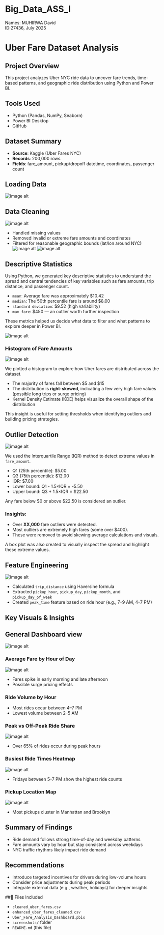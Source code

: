 # Big_Data_ASS_I
Names: MUHIRWA David  
ID:27436, July 2025
#  Uber Fare Dataset Analysis

##  Project Overview
This project analyzes Uber NYC ride data to uncover fare trends, time-based patterns, and geographic ride distribution using Python and Power BI.

##  Tools Used
- Python (Pandas, NumPy, Seaborn)
- Power BI Desktop
- GitHub

##  Dataset Summary
- **Source**: Kaggle (Uber Fares NYC)
- **Records**: 200,000 rows
- **Fields**: fare_amount, pickup/dropoff datetime, coordinates, passenger count

## Loading Data  
![image alt](https://github.com/Daveeeid/Big_Data_ASS_I/blob/main/ass_screanshots/loading_data.jpg?raw=true)

##  Data Cleaning  
![image alt](https://github.com/Daveeeid/Big_Data_ASS_I/blob/main/ass_screanshots/data%20cleaning.jpg?raw=true)
- Handled missing values
- Removed invalid or extreme fare amounts and coordinates
- Filtered for reasonable geographic bounds (lat/lon around NYC)
![image alt](https://github.com/Daveeeid/Big_Data_ASS_I/blob/main/ass_screanshots/descriptive%20stats.jpg?raw=true)
![image alt](https://github.com/Daveeeid/Big_Data_ASS_I/blob/main/ass_screanshots/result%20of%20stats.jpg?raw=true)
##  Descriptive Statistics

Using Python, we generated key descriptive statistics to understand the spread and central tendencies of key variables such as fare amounts, trip distance, and passenger count.

- `mean`: Average fare was approximately $10.42
- `median`: The 50th percentile fare is around $8.00
- `standard deviation`: $9.52 (high variability)
- `max fare`: $450 — an outlier worth further inspection

These metrics helped us decide what data to filter and what patterns to explore deeper in Power BI.

![image alt](https://github.com/Daveeeid/Big_Data_ASS_I/blob/main/ass_screanshots/fare%20amount%20distrib%20and%20outlier.jpg?raw=true) 
### Histogram of Fare Amounts  
![image alt](https://github.com/Daveeeid/Big_Data_ASS_I/blob/main/ass_screanshots/fare%20amount%20distrib%20results.jpg?raw=true)


We plotted a histogram to explore how Uber fares are distributed across the dataset.

- The majority of fares fall between $5 and $15
- The distribution is **right-skewed**, indicating a few very high fare values (possible long trips or surge pricing)
- Kernel Density Estimate (KDE) helps visualize the overall shape of the distribution

This insight is useful for setting thresholds when identifying outliers and building pricing strategies.
## Outlier Detection
![image alt](https://github.com/Daveeeid/Big_Data_ASS_I/blob/main/ass_screanshots/outlier%20detect%20result.jpg?raw=true)  

We used the Interquartile Range (IQR) method to detect extreme values in `fare_amount`.

- Q1 (25th percentile): $5.00  
- Q3 (75th percentile): $12.00  
- IQR: $7.00  
- Lower bound: Q1 - 1.5×IQR = -5.50  
- Upper bound: Q3 + 1.5×IQR = $22.50

Any fare below $0 or above $22.50 is considered an outlier.

### Insights:
- Over **XX,000** fare outliers were detected.
- Most outliers are extremely high fares (some over $400).
- These were removed to avoid skewing average calculations and visuals.

A box plot was also created to visually inspect the spread and highlight these extreme values.


##  Feature Engineering  

![image alt](https://github.com/Daveeeid/Big_Data_ASS_I/blob/main/ass_screanshots/new%20columns.jpg?raw=true
)
- Calculated `trip_distance` using Haversine formula
- Extracted `pickup_hour`, `pickup_day`, `pickup_month`, and `pickup_day_of_week`
- Created `peak_time` feature based on ride hour (e.g., 7–9 AM, 4–7 PM)

##  Key Visuals & Insights  
## General Dashboard view  
![image alt](https://github.com/Daveeeid/Big_Data_ASS_I/blob/main/ass_screanshots/dashboard.png?raw=true)
###  Average Fare by Hour of Day  
![image alt](https://github.com/Daveeeid/Big_Data_ASS_I/blob/main/ass_screanshots/avg%20fare%20by%20hr.png?raw=true)
- Fares spike in early morning and late afternoon
- Possible surge pricing effects

###  Ride Volume by Hour
- Most rides occur between 4–7 PM
- Lowest volume between 2–5 AM

###  Peak vs Off-Peak Ride Share  
![image alt](https://github.com/Daveeeid/Big_Data_ASS_I/blob/main/ass_screanshots/peak%20vs%20off-peak.png?raw=true)
- Over 65% of rides occur during peak hours

###  Busiest Ride Times Heatmap  
![image alt](https://github.com/Daveeeid/Big_Data_ASS_I/blob/main/ass_screanshots/heat%20map.png?raw=true)
- Fridays between 5–7 PM show the highest ride counts

###  Pickup Location Map  
![image alt](https://github.com/Daveeeid/Big_Data_ASS_I/blob/main/ass_screanshots/new%20york.png?raw=true)
- Most pickups cluster in Manhattan and Brooklyn

##  Summary of Findings
- Ride demand follows strong time-of-day and weekday patterns
- Fare amounts vary by hour but stay consistent across weekdays
- NYC traffic rhythms likely impact ride demand

##  Recommendations
- Introduce targeted incentives for drivers during low-volume hours
- Consider price adjustments during peak periods
- Integrate external data (e.g., weather, holidays) for deeper insights

##📎 Files Included
- `cleaned_uber_fares.csv`
- `enhanced_uber_fares_cleaned.csv`
- `Uber_Fare_Analysis_Dashboard.pbix`
- `screenshots/` folder
- `README.md` (this file)

